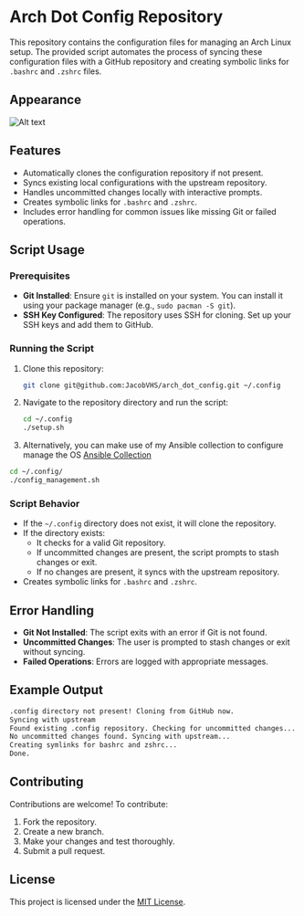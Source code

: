 # Arch Dot Config Repository

This repository contains the configuration files for managing an Arch Linux setup. The provided script automates the process of syncing these configuration files with a GitHub repository and creating symbolic links for `.bashrc` and `.zshrc` files.

## Appearance
![Alt text](example_img/hyprland_example.png)

## Features

- Automatically clones the configuration repository if not present.
- Syncs existing local configurations with the upstream repository.
- Handles uncommitted changes locally with interactive prompts.
- Creates symbolic links for `.bashrc` and `.zshrc`.
- Includes error handling for common issues like missing Git or failed operations.

## Script Usage

### Prerequisites

- **Git Installed**: Ensure `git` is installed on your system. You can install it using your package manager (e.g., `sudo pacman -S git`).
- **SSH Key Configured**: The repository uses SSH for cloning. Set up your SSH keys and add them to GitHub.

### Running the Script

1. Clone this repository:
   ```bash
   git clone git@github.com:JacobVHS/arch_dot_config.git ~/.config
   ```

2. Navigate to the repository directory and run the script:
   ```bash
   cd ~/.config
   ./setup.sh
   ```
3. Alternatively, you can make use of my Ansible collection to configure manage the OS
[Ansible Collection](https://github.com/JacobVHS/ansible-roles-arch)
  ```bash
  cd ~/.config/
  ./config_management.sh
  ```
### Script Behavior

- If the `~/.config` directory does not exist, it will clone the repository.
- If the directory exists:
  - It checks for a valid Git repository.
  - If uncommitted changes are present, the script prompts to stash changes or exit.
  - If no changes are present, it syncs with the upstream repository.
- Creates symbolic links for `.bashrc` and `.zshrc`.

## Error Handling

- **Git Not Installed**: The script exits with an error if Git is not found.
- **Uncommitted Changes**: The user is prompted to stash changes or exit without syncing.
- **Failed Operations**: Errors are logged with appropriate messages.

## Example Output

```bash
.config directory not present! Cloning from GitHub now.
Syncing with upstream
Found existing .config repository. Checking for uncommitted changes...
No uncommitted changes found. Syncing with upstream...
Creating symlinks for bashrc and zshrc...
Done.
```

## Contributing

Contributions are welcome! To contribute:

1. Fork the repository.
2. Create a new branch.
3. Make your changes and test thoroughly.
4. Submit a pull request.

## License

This project is licensed under the [MIT License](LICENSE).

